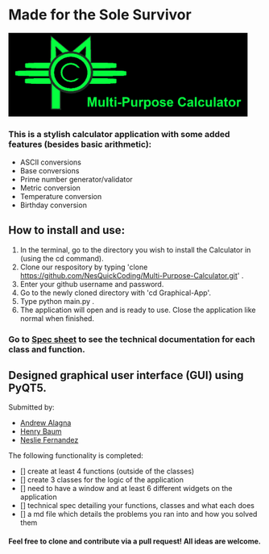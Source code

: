 
# Made for the Sole Survivor
<img src="https://github.com/NesQuickCoding/Graphical-App/blob/main/graphics/Banner.png?raw=true" width=475><br>
### This is a stylish calculator application with some added features (besides basic arithmetic):
* ASCII conversions 
* Base conversions
* Prime number generator/validator
* Metric conversion
* Temperature conversion
* Birthday conversion

## How to install and use:
1. In the terminal, go to the directory you wish to install the Calculator in (using the cd command).
2. Clone our respository by typing 'clone https://github.com/NesQuickCoding/Multi-Purpose-Calculator.git' .
3. Enter your github username and password.
4. Go to the newly cloned directory with 'cd Graphical-App'.
5. Type python main.py .
6. The application will open and is ready to use. Close the application like normal when finished.

### Go to [Spec sheet](techspec.md) to see the technical documentation for each class and function.

## Designed graphical user interface (GUI) using PyQT5.

Submitted by:

* []() [Andrew Alagna](https://github.com/elchic00)
* []() [Henry Baum](https://github.com/habmin)
* []() [Neslie Fernandez](https://github.com/nesquickcoding)

The following functionality is completed:

* [] create at least 4 functions (outside of the classes) 
* [] create 3 classes for the logic of the application
* [] need to have a window and at least 6 different widgets on the application
* [] technical spec detailing your functions, classes and what each does
* [] a md file which details the problems you ran into and how you solved them

#### Feel free to clone and contribute via a pull request! All ideas are welcome.
